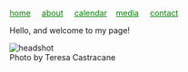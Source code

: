 <style> a {
    color: green;
}
</style>
[home](/)&nbsp;&nbsp;&nbsp;&nbsp; [about](/about.html)&nbsp;&nbsp;&nbsp;&nbsp; [calendar](/calendar.html)&nbsp;&nbsp;&nbsp; [media](/media.html)&nbsp;&nbsp;&nbsp;&nbsp; [contact](/contact.html)


 Hello, and welcome to my page!

![headshot](https://raharules.github.io/Raha_harvest.jpg)
<br />
Photo by Teresa Castracane
<br />


